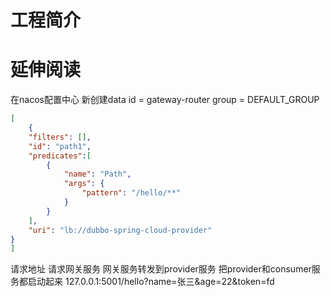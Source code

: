 # 工程简介

# 延伸阅读

在nacos配置中心 新创建data id = gateway-router group = DEFAULT_GROUP

```json
[
    {
    "filters": [],
    "id": "path1",
    "predicates":[
        {
            "name": "Path",
            "args": {
                "pattern": "/hello/**"
            }
        }
    ],
    "uri": "lb://dubbo-spring-cloud-provider"
}
]
```


请求地址  请求网关服务 网关服务转发到provider服务  把provider和consumer服务都启动起来
127.0.0.1:5001/hello?name=张三&age=22&token=fd